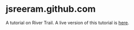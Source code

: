 # jsreeram.github.com
A tutorial on River Trail. A live version of this tutorial is [here](http://intellabs.github.io/RiverTrail/tutorial/index.html).
